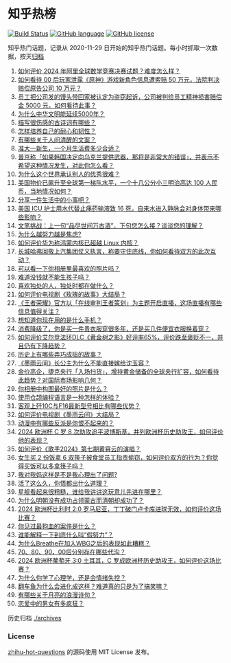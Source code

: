 # 知乎热榜
[![Build Status](https://github.com/ToWeLong/zhihu-hot-questions/workflows/CI/badge.svg)](https://github.com/ToWeLong/zhihu-hot-questions/actions)
[![GitHub language](https://img.shields.io/badge/language-golang-orange.svg)](https://golang.org/)
[![GitHub license](https://img.shields.io/github/license/ToWeLong/zhihu-hot-questions)](https://github.com/ToWeLong/zhihu-hot-questions/blob/main/LICENSE)

知乎热门话题，记录从 2020-11-29 日开始的知乎热门话题。每小时抓取一次数据，按天[归档](./archives)

<!-- BEGIN -->

1. [如何评价 2024 年阿里全球数学竞赛决赛试题？难度怎么样？](https://www.zhihu.com/question/659607083)
1. [如何看待 00 后玩家泄露《原神》游戏新角色信息遭索赔 50 万元，法院判决赔偿原告公司 10 万元？](https://www.zhihu.com/question/659594085)
1. [员工把公司发的馒头带回家被认定为盗窃起诉，公司被判给员工精神损害赔偿金 5000 元，如何看待此事？](https://www.zhihu.com/question/659491429)
1. [为什么中华文明能延续5000年？](https://www.zhihu.com/question/658293439)
1. [描写很伤感的古诗词有哪些？](https://www.zhihu.com/question/659628144)
1. [怎样培养自己的耐心和韧性？](https://www.zhihu.com/question/659344772)
1. [有哪些关于人间清醒的文案？](https://www.zhihu.com/question/655320072)
1. [准大一新生，一个月生活费多少合适？](https://www.zhihu.com/question/659619231)
1. [普京称「如果韩国决定向乌克兰提供武器，那将是非常大的错误」，并表示不希望这种情况发生，对此你怎么看？](https://www.zhihu.com/question/659504609)
1. [为什么这个世界承认别人的优秀很难？](https://www.zhihu.com/question/659132920)
1. [美国物价已飙升至全球第一梯队水平，一个十几公分小三明治高达 100 人民币，当地情况如何？](https://www.zhihu.com/question/659552465)
1. [分享一件生活中的小事吧？](https://www.zhihu.com/question/656088327)
1. [美国 ICU 护士用水代替止痛药输液致 16 死，自来水进入静脉会对身体带来哪些影响？](https://www.zhihu.com/question/659594809)
1. [文笔挑战：上一句“品尽世间万古酒”，下句您怎么接？谈谈您的理解？](https://www.zhihu.com/question/650836584)
1. [为什么越努力越是焦虑?](https://www.zhihu.com/question/659545322)
1. [如何评价华为称鸿蒙内核已超越 Linux 内核？](https://www.zhihu.com/question/659531635)
1. [长城哈弗回敬上汽集团仗义执言，称要守住底线，你如何看待双方的此次互动？](https://www.zhihu.com/question/659535681)
1. [可以看一下你相册里最喜欢的照片吗？](https://www.zhihu.com/question/659449356)
1. [难道没钱就不能生孩子吗？](https://www.zhihu.com/question/659454072)
1. [喜欢独处的人，独处时都在做什么？](https://www.zhihu.com/question/659098418)
1. [如何评价电视剧《玫瑰的故事》大结局？](https://www.zhihu.com/question/659606300)
1. [《王者荣耀》官方以「在线审判王者策划」为主题开启直播，这场直播有哪些信息值得关注？](https://www.zhihu.com/question/659618439)
1. [想知道你现在用的是什么手机？](https://www.zhihu.com/question/656013509)
1. [消费降级了，你是买一件贵衣服穿很多年，还是买几件便宜衣服换着穿？](https://www.zhihu.com/question/659654065)
1. [如何评价艾尔登法环DLC《黄金树之影》好评率65%，评价跌至褒贬不一，并且仍有下降趋势？](https://www.zhihu.com/question/659613928)
1. [历史上有哪些弄巧成拙的故事？](https://www.zhihu.com/question/277066427)
1. [《墨雨云间》长公主为什么不能直接嫁给沈玉容？](https://www.zhihu.com/question/658580238)
1. [金价高企，捷克央行「入场扫货」，增持黄金储备的全球央行扩容，如何看待此趋势？对国际市场影响几何？](https://www.zhihu.com/question/659575126)
1. [你相册中构图最好的照片是什么？](https://www.zhihu.com/question/621418764)
1. [使用仓颉编程语言是一种怎样的体验？](https://www.zhihu.com/question/659511308)
1. [客观上歼10C与F16最新型号相比有哪些优势？](https://www.zhihu.com/question/659442397)
1. [如何评价电视剧《墨雨云间》大结局？](https://www.zhihu.com/question/659424923)
1. [动漫中有哪些反派是你恨不起来的？](https://www.zhihu.com/question/659345723)
1. [2024 欧洲杯 C 罗 8 次助攻追平波博斯基，并列欧洲杯历史助攻王，如何评价他的表现？](https://www.zhihu.com/question/659653499)
1. [如何评价《歌手2024》第七期黄霄云的演唱？](https://www.zhihu.com/question/659539770)
1. [女生买 2 份饭拿 6 双筷子被食堂员工指责偷窃，如何评价双方的行为？你觉得买饭可以多拿筷子吗？](https://www.zhihu.com/question/659504028)
1. [我对我妈这样是不是我心理出了问题?](https://www.zhihu.com/question/659146432)
1. [活了这么久，你悟都出什么道理？](https://www.zhihu.com/question/534190254)
1. [星舰看起来很粗糙，谁给我讲讲这玩意儿先进在哪里？](https://www.zhihu.com/question/656308754)
1. [为什么明朝没有成功占领蒙古而清朝却成功了？](https://www.zhihu.com/question/659149890)
1. [2024 欧洲杯比利时 2:0 罗马尼亚，丁丁破门卢卡库进球无效，如何评价这场比赛？](https://www.zhihu.com/question/659503324)
1. [你见过最狗血的案件是什么？](https://www.zhihu.com/question/658017355)
1. [谁能解释一下到底什么叫“假努力”？](https://www.zhihu.com/question/442259394)
1. [为什么Breathe在加入WBG之后的表现如此糟糕？](https://www.zhihu.com/question/659542831)
1. [70、80、90，00后分别存在哪些代沟？](https://www.zhihu.com/question/269219211)
1. [2024 欧洲杯葡萄牙 3:0 土耳其，C 罗成欧洲杯历史助攻王，如何评价这场比赛？](https://www.zhihu.com/question/659502618)
1. [为什么你学了心理学，还是会情绪失控？](https://www.zhihu.com/question/659106309)
1. [翻车鱼为什么会进化成这样？难道真的只是为了搞笑嘛？](https://www.zhihu.com/question/37880640)
1. [有哪些关于月亮的浪漫诗句？](https://www.zhihu.com/question/657589402)
1. [恋爱中的男女有多疯狂？](https://www.zhihu.com/question/658629809)

<!-- END -->

历史归档 [./archives](./archives)


### License
[zhihu-hot-questions](https://github.com/towelong/zhihu-hot-questions) 的源码使用 MIT License 发布。